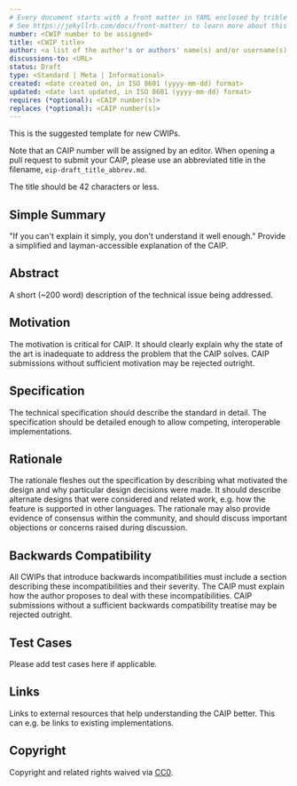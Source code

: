 ```yaml
---
# Every document starts with a front matter in YAML enclosed by trible dashes.
# See https://jekyllrb.com/docs/front-matter/ to learn more about this concept.
number: <CWIP number to be assigned>
title: <CWIP title>
author: <a list of the author's or authors' name(s) and/or username(s), or name(s) and email(s), e.g. (use with the parentheses or triangular brackets): FirstName LastName (@GitHubUsername), FirstName LastName <foo@bar.com>, FirstName (@GitHubUsername) and GitHubUsername (@GitHubUsername)>
discussions-to: <URL>
status: Draft
type: <Standard | Meta | Informational>
created: <date created on, in ISO 8601 (yyyy-mm-dd) format>
updated: <date last updated, in ISO 8601 (yyyy-mm-dd) format>
requires (*optional): <CAIP number(s)>
replaces (*optional): <CAIP number(s)>
---
```


<!-- You can leave these HTML comments in your merged CWIP and delete the visible duplicate text guides, they will not appear and may be helpful to refer to if you edit it again. This is the suggested template for new CWIPs. Note that an CWIP number will be assigned by an editor. When opening a pull request to submit your CWIP, please use an abbreviated title in the filename, `eip-draft_title_abbrev.md`. The title should be 44 characters or less. -->

This is the suggested template for new CWIPs.

Note that an CAIP number will be assigned by an editor. When opening a pull request to submit your
CAIP, please use an abbreviated title in the filename, `eip-draft_title_abbrev.md`.

The title should be 42 characters or less.

## Simple Summary

<!-- "If you can't explain it simply, you don't understand it well enough." Provide a simplified and layman-accessible explanation of the CAIP. -->

"If you can't explain it simply, you don't understand it well enough." Provide a simplified and
layman-accessible explanation of the CAIP.

## Abstract

<!-- A short (~200 word) description of the technical issue being addressed. -->

A short (~200 word) description of the technical issue being addressed.

## Motivation

<!-- The motivation is critical for CAIP. It should clearly explain why the state of the art is inadequate to address the problem that the CAIP solves. CAIP submissions without sufficient motivation may be rejected outright. -->

The motivation is critical for CAIP. It should clearly explain why the state of the art is
inadequate to address the problem that the CAIP solves. CAIP submissions without sufficient
motivation may be rejected outright.

## Specification

<!-- The technical specification should describe the standard in detail. The specification should be detailed enough to allow competing, interoperable implementations. -->

The technical specification should describe the standard in detail. The specification should be
detailed enough to allow competing, interoperable implementations.

## Rationale

<!-- The rationale fleshes out the specification by describing what motivated the design and why particular design decisions were made. It should describe alternate designs that were considered and related work, e.g. how the feature is supported in other languages. The rationale may also provide evidence of consensus within the community, and should discuss important objections or concerns raised during discussion. -->

The rationale fleshes out the specification by describing what motivated the design and why
particular design decisions were made. It should describe alternate designs that were considered and
related work, e.g. how the feature is supported in other languages. The rationale may also provide
evidence of consensus within the community, and should discuss important objections or concerns
raised during discussion.

## Backwards Compatibility

<!-- All CWIPs that introduce backwards incompatibilities must include a section describing these incompatibilities and their severity. The CAIP must explain how the author proposes to deal with these incompatibilities. CAIP submissions without a sufficient backwards compatibility treatise may be rejected outright. -->

All CWIPs that introduce backwards incompatibilities must include a section describing these
incompatibilities and their severity. The CAIP must explain how the author proposes to deal with
these incompatibilities. CAIP submissions without a sufficient backwards compatibility treatise may
be rejected outright.

## Test Cases

<!-- Please add test cases here if applicable. -->

Please add test cases here if applicable.

## Links

<!-- Links to external resources that help understanding the CAIP better. This can e.g. be links to existing implementations. -->

Links to external resources that help understanding the CAIP better. This can e.g. be links to
existing implementations.

## Copyright

Copyright and related rights waived via [CC0](https://creativecommons.org/publicdomain/zero/1.0/).

